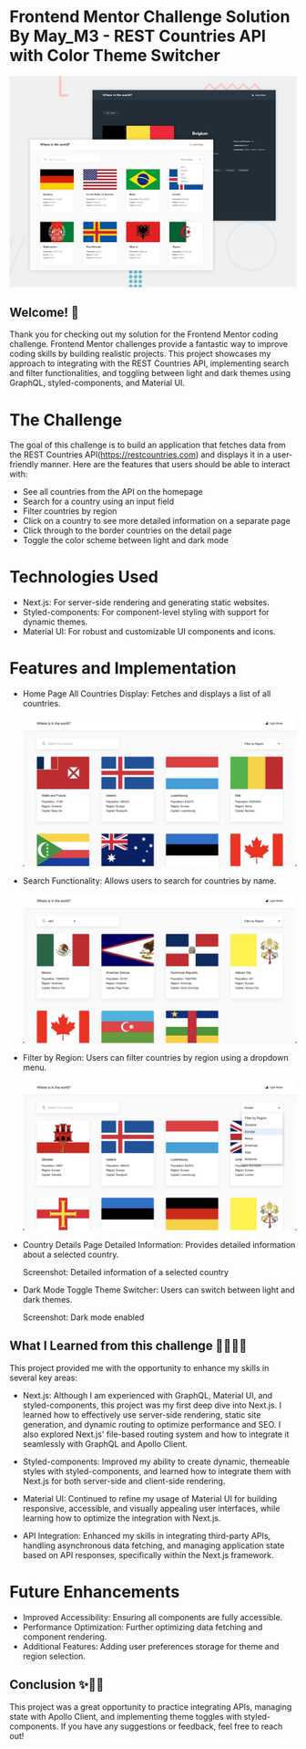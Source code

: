 # Frontend Mentor Challenge Solution By May_M3 - REST Countries API with Color Theme Switcher

![Design preview for the REST Countries API with color theme switcher coding challenge](./public/images/desktop-preview.jpg)

## Welcome! 👋

Thank you for checking out my solution for the Frontend Mentor coding challenge. Frontend Mentor challenges provide a fantastic way to improve coding skills by building realistic projects. This project showcases my approach to integrating with the REST Countries API, implementing search and filter functionalities, and toggling between light and dark themes using GraphQL, styled-components, and Material UI.

# The Challenge

The goal of this challenge is to build an application that fetches data from the REST Countries API(https://restcountries.com) and displays it in a user-friendly manner. Here are the features that users should be able to interact with:

- See all countries from the API on the homepage
- Search for a country using an input field
- Filter countries by region
- Click on a country to see more detailed information on a separate page
- Click through to the border countries on the detail page
- Toggle the color scheme between light and dark mode

# Technologies Used

- Next.js: For server-side rendering and generating static websites.
- Styled-components: For component-level styling with support for dynamic themes.
- Material UI: For robust and customizable UI components and icons.

# Features and Implementation

- Home Page
  All Countries Display: Fetches and displays a list of all countries.

  ![Screenshot: All countries displayed on the homepage](./public/images/country-list.png)

- Search Functionality: Allows users to search for countries by name.

  ![Screenshot: User searching for a country](./public/images/search-filter.png)

- Filter by Region: Users can filter countries by region using a dropdown menu.

  ![Screenshot: Filtering countries by region](./public/images/region-filter.png)

- Country Details Page
  Detailed Information: Provides detailed information about a selected country.

  Screenshot: Detailed information of a selected country

- Dark Mode Toggle
  Theme Switcher: Users can switch between light and dark themes.

  Screenshot: Dark mode enabled

## What I Learned from this challenge 👩🏻‍💻💜

This project provided me with the opportunity to enhance my skills in several key areas:

- Next.js: Although I am experienced with GraphQL, Material UI, and styled-components, this project was my first deep dive into Next.js. I learned how to effectively use server-side rendering, static site generation, and dynamic routing to optimize performance and SEO. I also explored Next.js' file-based routing system and how to integrate it seamlessly with GraphQL and Apollo Client.

- Styled-components: Improved my ability to create dynamic, themeable styles with styled-components, and learned how to integrate them with Next.js for both server-side and client-side rendering.

- Material UI: Continued to refine my usage of Material UI for building responsive, accessible, and visually appealing user interfaces, while learning how to optimize the integration with Next.js.

- API Integration: Enhanced my skills in integrating third-party APIs, handling asynchronous data fetching, and managing application state based on API responses, specifically within the Next.js framework.

# Future Enhancements

- Improved Accessibility: Ensuring all components are fully accessible.
- Performance Optimization: Further optimizing data fetching and component rendering.
- Additional Features: Adding user preferences storage for theme and region selection.

## Conclusion ✨🥳🎉

This project was a great opportunity to practice integrating APIs, managing state with Apollo Client, and implementing theme toggles with styled-components. If you have any suggestions or feedback, feel free to reach out!
